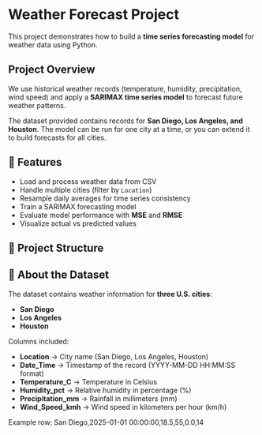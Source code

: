 # Weather Forecast Project

This project demonstrates how to build a **time series forecasting model** for weather data using Python.

##  Project Overview
We use historical weather records (temperature, humidity, precipitation, wind speed) and apply a **SARIMAX time series model** to forecast future weather patterns.

The dataset provided contains records for **San Diego, Los Angeles, and Houston**. The model can be run for one city at a time, or you can extend it to build forecasts for all cities.

## 🚀 Features
- Load and process weather data from CSV  
- Handle multiple cities (filter by `Location`)  
- Resample daily averages for time series consistency  
- Train a SARIMAX forecasting model  
- Evaluate model performance with **MSE** and **RMSE**  
- Visualize actual vs predicted values  

## 📂 Project Structure

## 📑 About the Dataset
The dataset contains weather information for **three U.S. cities**:  
- **San Diego**  
- **Los Angeles**  
- **Houston**

Columns included:
- **Location** → City name (San Diego, Los Angeles, Houston)  
- **Date_Time** → Timestamp of the record (YYYY-MM-DD HH:MM:SS format)  
- **Temperature_C** → Temperature in Celsius  
- **Humidity_pct** → Relative humidity in percentage (%)  
- **Precipitation_mm** → Rainfall in millimeters (mm)  
- **Wind_Speed_kmh** → Wind speed in kilometers per hour (km/h)  

Example row:
San Diego,2025-01-01 00:00:00,18.5,55,0.0,14

